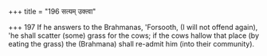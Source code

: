 +++
title = "196 सत्यम् उक्त्वा"

+++
197	If he answers to the Brahmanas, 'Forsooth, (I will not offend again), 'he shall scatter (some) grass for the cows; if the cows hallow that place (by eating the grass) the (Brahmana) shall re-admit him (into their community).
